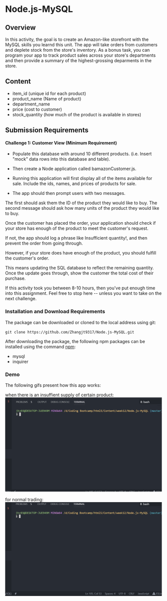 # Node.js-MySQL

## Overview

In this activity, the goal is to create an Amazon-like storefront with the MySQL skills you learnd this unit. The app will take orders from customers and deplete stock from the store's inventory. As a bonus task, you can program your app to track product sales across your store's departments and then provide a summary of the highest-grossing deparments in the store.

## Content 

* item_id (unique id for each product)
* product_name (Name of product)
* department_name
* price (cost to customer)
* stock_quantity (how much of the product is available in stores)

## Submission Requirements

#### Challenge 1: Customer View (Minimum Requirement)

* Populate this database with around 10 different products. (i.e. Insert "mock" data rows into this database and table).

* Then create a Node application called bamazonCustomer.js. 

* Running this application will first display all of the items available for sale. Include the ids, names, and prices of products for sale.

* The app should then prompt users with two messages.

The first should ask them the ID of the product they would like to buy.
The second message should ask how many units of the product they would like to buy.

Once the customer has placed the order, your application should check if your store has enough of the product to meet the customer's request.

If not, the app should log a phrase like Insufficient quantity!, and then prevent the order from going through.

However, if your store does have enough of the product, you should fulfill the customer's order.

This means updating the SQL database to reflect the remaining quantity.
Once the update goes through, show the customer the total cost of their purchase.

If this activity took you between 8-10 hours, then you've put enough time into this assignment. Feel free to stop here -- unless you want to take on the next challenge.

### Installation and Download Requirements

The package can be downloaded or cloned to the local address using git:
```
git clone https://github.com/Zhangjt9317/Node.js-MySQL.git
```

After downloading the package, the following npm packages can be installed using the command [npm](https://docs.npmjs.com/):

* mysql
* inquirer

### Demo
The following gifs present how this app works:

when there is an insuffient supply of certain product:
![insufficient-supply](./demo/insufficient-supply.gif)

for normal trading:
![normal](./demo/normal.gif)